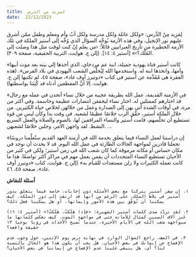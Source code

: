 ```yaml
---
title:  لمزيد من الدرس
date:  22/12/2023
---
```


لِمَزِيد مِنْ الدَّرس: «ولكل عائلة ولكل مدرسة ولكل أبّ وأم ومعلم وطفل ممّن أشرق عليهم نور الإنجيل، وفي هذه الأزمة يُوجَّه السؤال الذي وُجِّه إلى أستير الملكة في تلك الأزمة الخطيرة من تاريخ العبرانيين قائلاً: ‹من يعلم إنْ كنت لوقت مثل هذا وصلت إلى المُلْك؟›» [أستير ٤: ١٤]. (إلن ج. هوايت، التربية الحقيقية، صفحة ٣٠٩).

«كانت أستير فتاة يهودية جميلة، ابنة عم مردخاي، الذي أخذها إلى بيته بعد موت أبيها وأمها، واتخذها ابنة له. واستخدمها الله لِيُخلِّص الشعب اليهودي في بلاد الفرس». (هذه الفقرة هي مُقَدِّمة عن أستير في كتاب «دوتيرز أوف غاد»، صفحة ٤٥، لم تكتبها إلن ج. هوايت. إلا أنَّ المقطعين أدناه قد كُتِبَتا بواسطتها).

«في الأزمنة القديمة، عمل الله بطريقة عجيبة من خلال نساء أتحدن في عمله مع رجال قد اختارهم كممثلين له. اختار نساء ليحققن انتصارات عظيمة وحاسمة. وفي أكثر من مرة، في أوقات الشدة أتى بهن إلى الصدارة وعمل من خلالهن لخلاص حياة الكثيرين. من خلال الملكة أستير، حقَّق الرب خلاصًا عظيمًا لشعبه. في وقت بدا وكأن ليس من قوة تستطيع أن تخلّصهم، قامت أستير والنساء المرافقين لها، بالصوم والصلاة والعمل السريع النشط. لقد واجهن الأمر، وجلبن خلاصًا لشعبهن. ...

«إن دراستنا لعمل النساء فيما يتعلق بخدمة الله في أزمنة العهد القديم ستُعلِّمنا دروسًا تجعلنا قادرين لمواجهة الحالات الطارئة في عمل الله اليوم. قد لا يحدث أن نوجد في مكان حساس أو مكانة مرموقة كما كان شعب الله في زمن أستير؛ ولكن في كثير من الأحيان تستطيع النساء المتجددات أن يقمن بعمل مهم في مراكز أكثر تواضعًا. هذا ما كانت تعمله الكثيرات ولا زلن مستعدات للقيام به» (إلن ج. هوايت،  كتاب «دوتيرز أوف غاد»، صفحة ٤٥، ٤٦.

**أسئلة للنقاش**

`١. إن سِفر أستير يتركنا مع بعض الأسئلة دون إجابات، خاصة فيما يتعلق بدور أستير في بلاط الملك، على الرغم من أنها قد ارتقت إلى دور الملكة. كيف يمكننا أن نُوَفِّق بين هذه الأمور وإيمانها، أو هل يمكننا فعل ذلك؟`

`٢. لقد تردَّد صدى كلمات أستير الشهيرة: «فإذا هَلَكتُ، هَلَكتُ!» (أستير ٤: ١٦) عَبر آلاف السنين كمثال للأمانة حتى في مواجهة الموت. كيف تعكس كلماتها ما سيواجهه شعب الله في الأيام الأخيرة، عندما تُصبح الأحداث في رؤيا يوحنا ١٣ حقيقة واقعة؟`

`٣. في الصف، راجع السؤال الوارد في نهاية درس يوم الإثنين، حول وجوب عدم الإفصاح عن إيمانك في بعض الأحيان. هل يجب أن يكون هذا هو الحال بالنسبة لنا؟ أي، هل ينبغي علينا عدم الإفصاح عن إيماننا في بعض الأحيان؟`